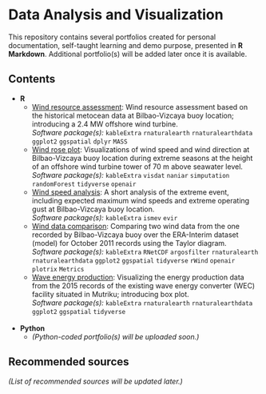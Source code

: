 # Data Analysis and Visualization

This repository contains several portfolios created for personal documentation, self-taught learning and demo purpose, presented in **R Markdown**. Additional portfolio(s) will be added later once it is available.

## Contents

* **R**
  * [Wind resource assessment](https://rpubs.com/raynaldiprtm/data-anavis-01): Wind resource assessment based on the historical metocean data at Bilbao-Vizcaya buoy location; introducing a 2.4 MW offshore wind turbine.<br>*Software package(s):* `kableExtra` `rnaturalearth` `rnaturalearthdata` `ggplot2` `ggspatial` `dplyr` `MASS`
  * [Wind rose plot](https://rpubs.com/raynaldiprtm/data-anavis-02): Visualizations of wind speed and wind direction at Bilbao-Vizcaya buoy location during extreme seasons at the height of an offshore wind turbine tower of 70 m above seawater level.<br>*Software package(s):* `kableExtra` `visdat` `naniar` `simputation` `randomForest` `tidyverse` `openair`
  * [Wind speed analysis](https://rpubs.com/raynaldiprtm/data-anavis-03): A short analysis of the extreme event, including expected maximum wind speeds and extreme operating gust at Bilbao-Vizcaya buoy location.<br>*Software package(s):* `kableExtra` `ismev` `evir`
  * [Wind data comparison](https://rpubs.com/raynaldiprtm/data-anavis-04): Comparing two wind data from the one recorded by Bilbao-Vizcaya buoy over the ERA-Interim dataset (model) for October 2011 records using the Taylor diagram.<br>*Software package(s):* `kableExtra` `RNetCDF` `argosfilter` `rnaturalearth` `rnaturalearthdata` `ggplot2` `ggspatial` `tidyverse` `rWind` `openair` `plotrix` `Metrics`
  * [Wave energy production](https://rpubs.com/raynaldiprtm/data-anavis-05): Visualizing the energy production data from the 2015 records of the existing wave energy converter (WEC) facility situated in Mutriku; introducing box plot.<br>*Software package(s):* `kableExtra` `rnaturalearth` `rnaturalearthdata` `ggplot2` `ggspatial` `tidyverse`
<br><br>
* **Python**
  * *(Python-coded portfolio(s) will be uploaded soon.)*

## Recommended sources

*(List of recommended sources will be updated later.)*

